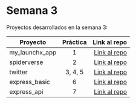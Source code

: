 # Semana 3 

Proyectos desarrollados en la semana 3:

| Proyecto | Práctica | Link al repo |
| ------------- |:-------------:| -----:|
|my_launchx_app|1|[Link al repo](https://github.com/AmadeusLight/my_launchx_app)
|spiderverse|2|[Link al repo](https://github.com/AmadeusLight/pokemonjinxed)
|twitter|3, 4, 5|[Link al repo](https://github.com/AmadeusLight/twitter)
|express_basic|6|[Link al repo](https://github.com/AmadeusLight/express_basic)
|express_api|7|[Link al repo](https://github.com/AmadeusLight/express_api)
